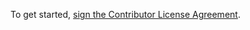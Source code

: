 To get started, <a href="https://www.clahub.com/agreements/profOnno/cla-test">sign the Contributor License Agreement</a>. 
